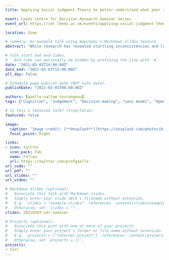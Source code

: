 ```yaml
---
title: Applying Social Judgment Theory to better understand what peer reviewers pay attention to when evaluating fellowship grant proposals.

event: Leeds Centre for Decision Research Seminar Series
event_url: https://cdr.leeds.ac.uk/events/applying-social-judgment-theory-to-better-understand-what-peer-reviewers-pay-attention-to-when-evaluating-fellowship-grant-proposals/

location: Zoom

# summary: An example talk using Wowchemy's Markdown slides feature.
abstract: "While research has revealed startling inconsistencies and lack of agreement in reviewers’ evaluations of grant proposals (Pier et al., 2018), the reasons why such inconsistencies arise remain unclear. In this talk, I will present results from the first phase of the “Towards Outstanding Research Reviews” (TORR) project” (TORR) project, which aims to understand how individual peer reviewers use and combine information in written grant proposals to make their recommendations for funding. Informed by the Social Judgment Theory (SJT) framework (Hammond, 1977), we conceived reviewers’ recommendations as resulting from the application of a professional “judgement policy” and we first sought to infer what research quality factors expert reviewers pay attention to while reviewing a proposal for funding in a semi-naturalistic setting. To do so, we recorded think aloud protocols from 7 reviewers who were re-examining a grant application for the Wellcome Trust’s Humanities and Social Sciences Fellowship funding scheme, which they had recently reviewed. The think aloud protocols were adapted from the Critical Decision Making method of interviewing (Klein, 1989) and the Cognitive Event Analysis framework (Steffensen et al., 2016). Following a content analysis of the transcripts, we identified a total of 56 possible quality criteria mentioned by reviewers, which were organised around 5 areas of quality. Next, we conducted a survey where a further 28 expert reviewers were asked to rank the quality criteria in order of importance. Contrary to earlier findings suggesting lack of consensus between peer-reviewers, we uncovered ten quality factors which were consistently rated as most important for assessing the quality of a fellowship application. Upon presenting the factors identified, I will discuss implications advancing the understanding of peer-review judgements, the peer-reviewers’ dilemmas we uncovered through this process, as well as the challenges and opportunities involved in meta-research studies."

# Talk start and end times.
#   End time can optionally be hidden by prefixing the line with `#`.
date: "2021-03-03T14:00:00Z"
date_end: "2021-03-03T15:00:00Z"
all_day: false

# Schedule page publish date (NOT talk date).
publishDate: "2021-03-03T00:00:00Z"

authors: [gaelle-vallee-tourangeau]
tags: ["Cognition", "Judgement", "Decision-making", "Lens model", "Open science", "Meta-research"]

# Is this a featured talk? (true/false)
featured: false

image:
  caption: 'Image credit: [**Unsplash**](https://unsplash.com/photos/bzdhc5b3Bxs)'
  focal_point: Right

links:
- icon: twitter
  icon_pack: fab
  name: Follow
  url: https://twitter.com/profgaelle
url_code: ""
url_pdf: ""
url_slides: ""
url_video: ""

# Markdown Slides (optional).
#   Associate this talk with Markdown slides.
#   Simply enter your slide deck's filename without extension.
#   E.g. `slides = "example-slides"` references `content/slides/example-slides.md`.
#   Otherwise, set `slides = ""`.
slides: 20210303-cdr-seminar

# Projects (optional).
#   Associate this post with one or more of your projects.
#   Simply enter your project's folder or file name without extension.
#   E.g. `projects = ["internal-project"]` references `content/project/deep-learning/index.md`.
#   Otherwise, set `projects = []`.
projects:
- torr
---
```



